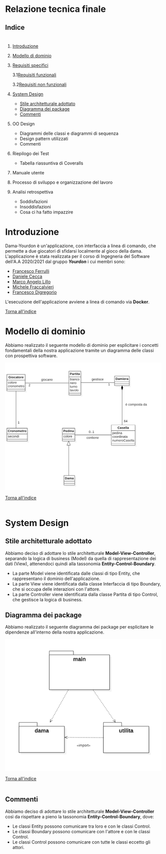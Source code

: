 # **Relazione tecnica finale**
## Indice
#

1. [Introduzione](#Introduzione)
2. [Modello di dominio](#Modello-di-dominio)
3. [Requisiti specifici](#Requisiti-specifici)
    
    3.1[Requisiti funzionali](##Requisiti-funzionali)
    
    3.2[Requisiti non funzionali](##Requisiti-non-funzionali)
    
4. [System Design](#System-Design)
    - [Stile architetturale adottato](##Stile-architetturale-adottato)
    - [Diagramma dei package](##Diagramma-dei-package)
    - [Commenti](##Commenti)
5. OO Design
    - Diagrammi delle classi e diagrammi di sequenza
    - Design pattern utilizzati
    - Commenti
6. Riepilogo dei Test
    - Tabella riassuntiva di Coveralls
7. Manuale utente
8. Processo di sviluppo e organizzazione del lavoro
9. Analisi retrospettiva
    - Soddisfazioni 
    - Insoddisfazioni
    - Cosa ci ha fatto impazzire

# Introduzione
Dama-Yourdon è un'applicazione, con interfaccia a linea di comando, che permette a due giocatori di sfidarsi localmente 
al gioco della dama. L'applicazione è stata realizzata per il corso di Ingegneria del Software dell'A.A 2020/2021 dal gruppo **_Yourdon_** i cui membri sono:

- [Francesco Ferrulli](https://github.com/Ferru2000)
- [Daniele Cecca](https://github.com/DanieleCecca)
- [Marco Angelo Lillo](https://github.com/MarcoLillx)
- [Michele Fraccalvieri](https://github.com/Citrone16)
- [Francesco Digregorio](https://github.com/FDigre)

 L'esecuzione dell'applicazione avviene a linea di comando via **Docker**.

[Torna all'indice](##Indice)

# Modello di dominio
Abbiamo realizzato il seguente modello di dominio per esplicitare i concetti fondamentali della nostra applicazione 
tramite un diagramma delle classi con prospettiva software.

<center><img src = "./drawings/modello di dominio.png" alt = "modello di dominio"></center>

[Torna all'indice](##Indice)
 <br><br>


# System Design

## Stile architetturale adottato
Abbiamo deciso di adottare lo stile architetturale **Model-View-Controller**, separando la logica di business (Model) da quella di rappresentazione dei dati (View), attenendoci quindi alla tassonomia **Entity-Control-Boundary**.
- La parte Model viene identificata dalle classi di tipo Entity, che rappresentano il dominio dell'applicazione.
- La parte View viene identificata dalla classe Interfaccia di tipo Boundary, che si occupa delle interazioni con l'attore.
- La parte Controller viene identificata dalla classe Partita di tipo Control, che gestisce la logica di business.

## Diagramma dei package
Abbiamo realizzato il seguente diagramma dei package per esplicitare le dipendenze all'interno della nostra applicazione.

<center><img src = "./drawings/Diagramma dei package.png" alt = "modello di dominio"></center>

[Torna all'indice](##Indice)
 <br><br>

## Commenti
Abbiamo deciso di adottare lo stile architetturale **Model-View-Controller** così da rispettare a pieno la tassonomia **Entity-Control-Boundary**, dove:
- Le classi Entity possono comunicare tra loro e con le classi Control.
- Le classi Boundary possono comunicare con l'attore e con le classi Control.
- Le classi Control possono comunicare con tutte le classi eccetto gli attori. 